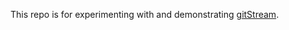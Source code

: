 This repo is for experimenting with and demonstrating [gitStream](https://linearb.io/dev/gitstream/).